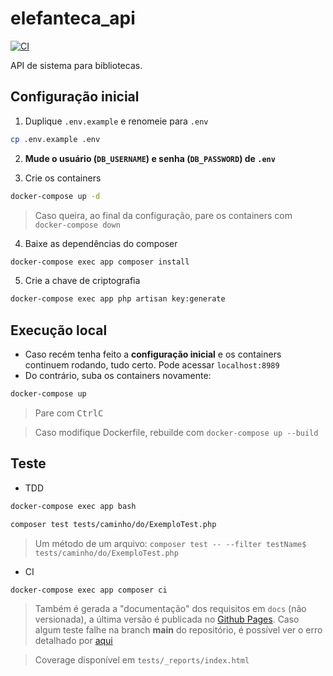 # elefanteca_api

[![CI](https://github.com/nenitf/elefanteca_api/actions/workflows/ci.yml/badge.svg)](https://github.com/nenitf/elefanteca_api/actions/workflows/ci.yml)

API de sistema para bibliotecas.

## Configuração inicial

1. Duplique `.env.example` e renomeie para `.env`
```sh
cp .env.example .env
```

2. **Mude o usuário (`DB_USERNAME`) e senha (`DB_PASSWORD`) de `.env`**

3. Crie os containers
```sh
docker-compose up -d
```
> Caso queira, ao final da configuração, pare os containers com ``docker-compose down``

4. Baixe as dependências do composer
```sh
docker-compose exec app composer install
```

5. Crie a chave de criptografia
```sh
docker-compose exec app php artisan key:generate
```

<!--
6. Crie as tabelas no banco
```sh
docker-compose exec app php artisan migrate --seed
```
> Limpar as tabelas e atualizar banco de acordo com as migrations com ``docker-compose exec app php artisan migrate:refresh --seed``

> Caso queira popular dados falsos para testar a aplicação manualmente, use ``docker-compose exec app php artisan db:seed --class FakeSeeder``

7. Crie a documentação de suporte (ficará disponível em `localhost:8989/public/swagger`)
```sh
docker-compose exec app composer swagger
```
-->

## Execução local

- Caso recém tenha feito a **configuração inicial** e os containers continuem rodando, tudo certo. Pode acessar ``localhost:8989``
- Do contrário, suba os containers novamente:
```sh
docker-compose up
```
> Pare com <kbd>Ctrl</kbd><kbd>C</kbd>

> Caso modifique Dockerfile, rebuilde com ``docker-compose up --build``

## Teste

- TDD
```sh
docker-compose exec app bash
```
```sh
composer test tests/caminho/do/ExemploTest.php
```
> Um método de um arquivo: ``composer test -- --filter testName$ tests/caminho/do/ExemploTest.php``

- CI
```sh
docker-compose exec app composer ci
```
<!--
> Testes que contenham `@group db` resetarão as migrations, portanto caso queira fazer testes manuais após o phpunit utilize ``docker-compose exec app php artisan migrate --seed``
-->

> Também é gerada a "documentação" dos requisitos em `docs` (não versionada), a última versão é publicada no [Github Pages](https://neni.dev/elefanteca_api/). Caso algum teste falhe na branch **main** do repositório, é possível ver o erro detalhado por [aqui](https://codepen.io/nenitf/full/GREQZRd?url=https://raw.githubusercontent.com/nenitf/elefanteca_api/gh-pages/phpunit-log.xml)

> Coverage disponível em `tests/_reports/index.html`
